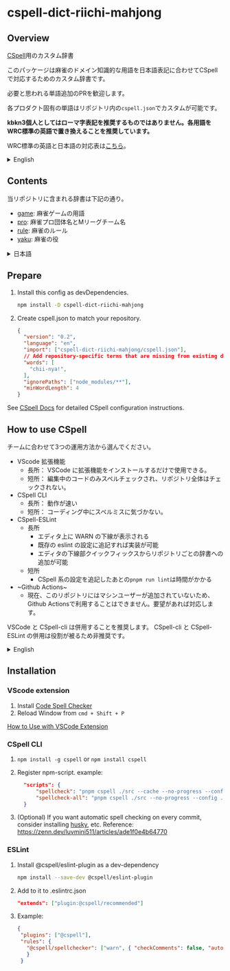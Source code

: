 # cspell-dict-riichi-mahjong

## Overview

[CSpell](https://github.com/streetsidesoftware/cspell)用のカスタム辞書

このパッケージは麻雀のドメイン知識的な用語を日本語表記に合わせてCSpellで対応するためのカスタム辞書です。

必要と思われる単語追加のPRを歓迎します。

各プロダクト固有の単語はリポジトリ内の`cspell.json`でカスタムが可能です。

**kbkn3個人としてはローマ字表記を推奨するものではありません。各用語をWRC標準の英語で置き換えることを推奨しています。**

WRC標準の英語と日本語の対応表は[こちら](https://github.com/kbkn3/cspell-dict-riichi-mahjong/blob/master/docs/ja-en.md)。

<details>
<summary>English</summary>

Custom dictionary for [CSpell](https://github.com/streetsidesoftware/cspell).

This package is a custom dictionary for CSpell to support mahjong domain knowledge terms in Japanese notation.

If you believe that additional words should be included, please submit a pull request with the approval of two or more repositories.

Words that are specific to each product can be customized in `cspell.json` in the repository.

</details>

## Contents

当リポジトリに含まれる辞書は下記の通り。

- [game](https://github.com/kbkn3/cspell-dict-riichi-mahjong/blob/master/.cspell/game.txt): 麻雀ゲームの用語
- [pro](https://github.com/kbkn3/cspell-dict-riichi-mahjong/blob/master/.cspell/pro.txt): 麻雀プロ団体名とMリーグチーム名
- [rule](https://github.com/kbkn3/cspell-dict-riichi-mahjong/blob/master/.cspell/rule.txt): 麻雀のルール
- [yaku](https://github.com/kbkn3/cspell-dict-riichi-mahjong/blob/master/.cspell/yaku.txt): 麻雀の役

<details>
<summary>日本語</summary>
The dictionaries included in this repository are as follows:

- [game](https://github.com/kbkn3/cspell-dict-riichi-mahjong/blob/master/.cspell/game.txt): Mahjong game terms
- [pro](https://github.com/kbkn3/cspell-dict-riichi-mahjong/blob/master/.cspell/pro.txt): Professional mahjong player's organization name and M-League team name
- [rule](https://github.com/kbkn3/cspell-dict-riichi-mahjong/blob/master/.cspell/rule.txt): Mahjong rules
- [yaku](https://github.com/kbkn3/cspell-dict-riichi-mahjong/blob/master/.cspell/yaku.txt): Mahjong yaku

</details>

## Prepare

1. Install this config as devDependencies.

    ```bash
    npm install -D cspell-dict-riichi-mahjong
    ```

2. Create cspell.json to match your repository.

    ```json
    {
      "version": "0.2",
      "language": "en",
      "import": ["cspell-dict-riichi-mahjong/cspell.json"],
      // Add repository-specific terms that are missing from existing dictionaries.
      "words": [
        "chii-nya!",
      ],
      "ignorePaths": ["node_modules/**"],
      "minWordLength": 4
    }
    ```

See [CSpell Docs](http://cspell.org/configuration/) for detailed CSpell configuration instructions.

## How to use CSpell

チームに合わせて3つの運用方法から選んでください。

- VScode 拡張機能
  - 長所： VSCode に拡張機能をインストールするだけで使用できる。
  - 短所： 編集中のコードのみスペルチェックされ、リポジトリ全体はチェックされない。
- CSpell CLI
  - 長所： 動作が速い
  - 短所： コーディング中にスペルミスに気づかない。
- CSpell-ESLint
  - 長所
    - エディタ上に WARN の下線が表示される
    - 既存の eslint の設定に追記すれば実装が可能
    - エディタの下線部クイックフィックスからリポジトリごとの辞書への追加が可能
  - 短所
    - CSpell 系の設定を追記したあとの`pnpm run lint`は時間がかかる
- ~Github Actions~
  - 現在、このリポジトリにはマシンユーザーが追加されていないため、Github Actionsで利用することはできません。要望があれば対応します。

VSCode と CSpell-cli は併用することを推奨します。
CSpell-cli と CSpell-ESLint の併用は役割が被るため非推奨です。

<details>
<summary>English</summary>
Consider 3 different methods of operation for your team.

- VScode extension
  - Pros: You can use it simply by installing an extension to VSCode.
  - Cons: Only the code you are editing will be spell checked, not the entire repository.
- CSpell-CLI
  - Pros: fast working
  - Cons: Not aware of spelling errors while coding.
- CSpell-ESLint
  - Pros:
    - WARN underlines on the editor
    - Can be implemented by adding to existing eslint configuration.
    - Underlines can be added to the dictionary for each repository via the editor's underlining quick-fix.
  - Cons:
    - `pnpm run lint` after adding CSpell system settings takes a long time.
- ~Github Actions~
  - Currently no machine users have been added to this repository, so it is not available for Github Actions. If requested, this will be addressed.

It is recommended that VSCode and CSpell-CLI be used together.
The use of CSpell-CLI and CSpell-ESLint together is deprecated due to their overlapping roles.
</details>

## Installation

### VScode extension

1. Install [Code Spell Checker](https://marketplace.visualstudio.com/items?itemName=streetsidesoftware.code-spell-checker)
2. Reload Window from `cmd + Shift + P`

[How to Use with VSCode Extension](https://github.com/kbkn3/cspell-dict-riichi-mahjong/blob/master/HowToUseWithVSCodeExt.md)

### CSpell CLI

1. `npm install -g cspell` or `npm install cspell`
2. Register npm-script.
   example:
    ```json
      "scripts": {
          "spellcheck": "pnpm cspell ./src --cache --no-progress --config ./cspell.json || exit 0",
          "spellcheck-all": "pnpm cspell ./src --no-progress --config ./cspell.json || exit 0"
      }
    ```

3. (Optional) If you want automatic spell checking on every commit, consider installing [husky](https://github.com/typicode/husky), etc.
   Reference: https://zenn.dev/luvmini511/articles/ade1f0e4b64770

### ESLint

1. Install @cspell/eslint-plugin as a dev-dependency
    ```bash
    npm install --save-dev @cspell/eslint-plugin
    ```
2. Add to it to .eslintrc.json
    ```json
    "extends": ["plugin:@cspell/recommended"]
    ```
3. Example:
   ```json
   {
    "plugins": ["@cspell"],
    "rules": {
      "@cspell/spellchecker": ["warn", { "checkComments": false, "autoFix": false }]
      }
    }
    ```
